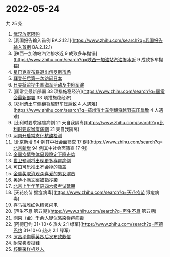 # 2022-05-24

共 25 条

<!-- BEGIN ZHIHUSEARCH -->
<!-- 最后更新时间 Tue May 24 2022 13:18:55 GMT+0800 (China Standard Time) -->
1. [武汉放宽限购](https://www.zhihu.com/search?q=武汉放宽限购)
1. [我国报告输入首例 BA.2.12.1](https://www.zhihu.com/search?q=我国报告输入首例 BA.2.12.1)
1. [陕西一加油站汽油掺水近 9 成致多车抛锚](https://www.zhihu.com/search?q=陕西一加油站汽油掺水近 9 成致多车抛锚)
1. [星巴克宣布将退出俄罗斯市场](https://www.zhihu.com/search?q=星巴克宣布将退出俄罗斯市场)
1. [拜登任后第一次访问日本](https://www.zhihu.com/search?q=拜登任后第一次访问日本)
1. [日美将监视中国海军活动及中俄军演](https://www.zhihu.com/search?q=日美将监视中国海军活动及中俄军演)
1. [国常会最新部署 33 项措施稳经济](https://www.zhihu.com/search?q=国常会最新部署 33 项措施稳经济)
1. [郑州渣土车侧翻将越野车压扁致 4 人遇难](https://www.zhihu.com/search?q=郑州渣土车侧翻将越野车压扁致 4 人遇难)
1. [比利时要求猴痘病例 21 天自我隔离](https://www.zhihu.com/search?q=比利时要求猴痘病例 21 天自我隔离)
1. [河南开启常态化核酸检测](https://www.zhihu.com/search?q=河南开启常态化核酸检测)
1. [北京新增 94 例其中社会面筛查 17 例](https://www.zhihu.com/search?q=北京新增 94 例其中社会面筛查 17 例)
1. [全国疫情整体呈现稳定下降态势](https://www.zhihu.com/search?q=全国疫情整体呈现稳定下降态势)
1. [世卫预测将出现更多猴痘病例](https://www.zhihu.com/search?q=世卫预测将出现更多猴痘病例)
1. [可口可乐推出不会掉的瓶盖](https://www.zhihu.com/search?q=可口可乐推出不会掉的瓶盖)
1. [金鹰奖取消观众喜爱的男女演员](https://www.zhihu.com/search?q=金鹰奖取消观众喜爱的男女演员)
1. [奥迪小满文案被指抄袭](https://www.zhihu.com/search?q=奥迪小满文案被指抄袭)
1. [北京上半年英语四六级考试延期](https://www.zhihu.com/search?q=北京上半年英语四六级考试延期)
1. [天花疫苗 猴痘病毒](https://www.zhihu.com/search?q=天花疫苗 猴痘病毒)
1. [喜马拉雅红色精灵闪电](https://www.zhihu.com/search?q=喜马拉雅红色精灵闪电)
1. [声生不息 第五期](https://www.zhihu.com/search?q=声生不息 第五期)
1. [刚果（金）千余人疑似感染猴痘病毒](https://www.zhihu.com/search?q=刚果（金）千余人疑似感染猴痘病毒)
1. [阿德巴约 31+10+6 热火 2:1 绿军](https://www.zhihu.com/search?q=阿德巴约 31+10+6 热火 2:1 绿军)
1. [罗昌平侮辱英烈后发布致歉信](https://www.zhihu.com/search?q=罗昌平侮辱英烈后发布致歉信)
1. [耐克卖虚拟鞋](https://www.zhihu.com/search?q=耐克卖虚拟鞋)
1. [核酸采样机器人](https://www.zhihu.com/search?q=核酸采样机器人)
<!-- END ZHIHUSEARCH -->

